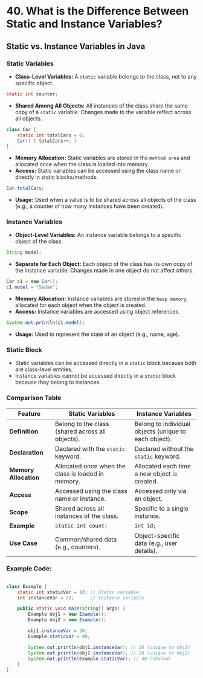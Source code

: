 # 40.  What is the Difference Between Static and Instance Variables?

## Static vs. Instance Variables in Java

### Static Variables
- **Class-Level Variables:** A `static` variable belongs to the class, not to any specific object.
```java
static int counter;
```
- **Shared Among All Objects:** All instances of the class share the same copy of a `static` variable. Changes made to the variable reflect across all objects.
```java
class Car {
    static int totalCars = 0;
    Car() { totalCars++; }
}
```
- **Memory Allocation:** Static variables are stored in the `method area` and allocated once when the class is loaded into memory.
- **Access:** Static variables can be accessed using the class name or directly in static blocks/methods.
```java
Car.totalCars;
```
- **Usage:** Used when a value is to be shared across all objects of the class (e.g., a counter of how many instances have been created).

### Instance Variables
- **Object-Level Variables:** An instance variable belongs to a specific object of the class.
```java
String model;
```
- **Separate for Each Object:** Each object of the class has its own copy of the instance variable. Changes made in one object do not affect others.
```java
Car c1 = new Car();
c1.model = "Sedan";
```
- **Memory Allocation:** Instance variables are stored in the `heap memory`, allocated for each object when the object is created.
- **Access:** Instance variables are accessed using object references.
```java
System.out.println(c1.model);
```
- **Usage:** Used to represent the state of an object (e.g., name, age).

### Static Block
- Static variables can be accessed directly in a `static` block because both are class-level entities.
- Instance variables cannot be accessed directly in a `static` block because they belong to instances.

### Comparison Table

| **Feature**         | **Static Variables**                                   | **Instance Variables**                                 |
|---------------------|--------------------------------------------------------|--------------------------------------------------------|
| **Definition**      | Belong to the class (shared across all objects).       | Belong to individual objects (unique to each object).  |
| **Declaration**     | Declared with the `static` keyword.                    | Declared without the `static` keyword.                 |
| **Memory Allocation** | Allocated once when the class is loaded in memory.   | Allocated each time a new object is created.           |
| **Access**          | Accessed using the class name or instance.             | Accessed only via an object.                           |
| **Scope**           | Shared across all instances of the class.              | Specific to a single instance.                         |
| **Example**         | `static int count;`                                    | `int id;`                                              |
| **Use Case**        | Common/shared data (e.g., counters).                   | Object-specific data (e.g., user details).             |

### Example Code:

```java

class Example {
    static int staticVar = 10; // Static variable
    int instanceVar = 20;      // Instance variable

    public static void main(String[] args) {
        Example obj1 = new Example();
        Example obj2 = new Example();

        obj1.instanceVar = 30;
        Example.staticVar = 40;

        System.out.println(obj1.instanceVar); // 30 (unique to obj1)
        System.out.println(obj2.instanceVar); // 20 (unique to obj2)
        System.out.println(Example.staticVar); // 40 (shared)
    }
}
```
